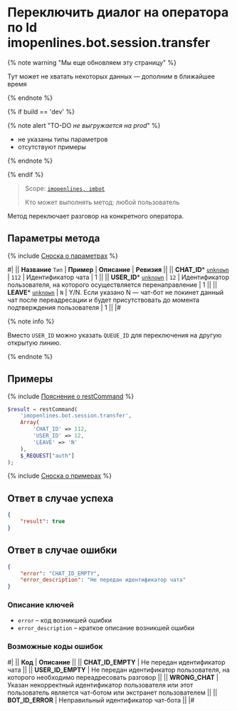 # Переключить диалог на оператора по Id imopenlines.bot.session.transfer

{% note warning "Мы еще обновляем эту страницу" %}

Тут может не хватать некоторых данных — дополним в ближайшее время

{% endnote %}

{% if build == 'dev' %}

{% note alert "TO-DO _не выгружается на prod_" %}

- не указаны типы параметров
- отсутствуют примеры

{% endnote %}

{% endif %}

> Scope: [`imopenlines, imbot`](../../../scopes/permissions.md)
>
> Кто может выполнять метод: любой пользователь

Метод переключает разговор на конкретного оператора.

## Параметры метода

{% include [Сноска о параметрах](../../../../_includes/required.md) %}

#|
|| **Название**
`Тип` | **Пример** | **Описание** | **Ревизия** ||
|| **CHAT_ID***
[`unknown`](../../../data-types.md) | `112` | Идентификатор чата | 1 ||
|| **USER_ID***
[`unknown`](../../../data-types.md) | `12` | Идентификатор пользователя, на которого осуществляется перенаправление | 1 ||
|| **LEAVE***
[`unknown`](../../../data-types.md) | `N` | Y/N. Если указано N — чат-бот не покинет данный чат после переадресации и будет присутствовать до момента подтверждения пользователя | 1 ||
|#

{% note info %}

Вместо `USER_ID` можно указать `QUEUE_ID` для переключения на другую открытую линию.

{% endnote %}

## Примеры

{% include [Пояснение о restCommand](../../../chat-bots/_includes/rest-command.md) %}

```php
$result = restCommand(
    'imopenlines.bot.session.transfer',
    Array(
        'CHAT_ID' => 112,
        'USER_ID' => 12,
        'LEAVE' => 'N'
    ),
    $_REQUEST["auth"]
);
```

{% include [Сноска о примерах](../../../../_includes/examples.md) %}

## Ответ в случае успеха

```json
{
    "result": true
}
```

## Ответ в случае ошибки

```json
{
    "error": "CHAT_ID_EMPTY",
    "error_description": "Не передан идентификатор чата"
}
```

### Описание ключей

- `error` – код возникшей ошибки
- `error_description` – краткое описание возникшей ошибки

### Возможные коды ошибок

#|
|| **Код** | **Описание** ||
|| **CHAT_ID_EMPTY** | Не передан идентификатор чата ||
|| **USER_ID_EMPTY** | Не передан идентификатор пользователя, на которого необходимо переадресовать разговор ||
|| **WRONG_CHAT** | Указан некорректный идентификатор пользователя или этот пользователь является чат-ботом или экстранет пользователем ||
|| **BOT_ID_ERROR** | Неправильный идентификатор чат-бота ||
|#